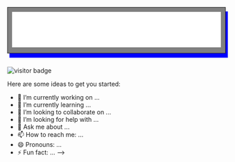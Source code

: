 <div >
<div class="box"  style="border:1px solid; background-color:gray; padding:10px;
  box-shadow:5px 10px blue"} qqalign="center">
<!--        <img src="https://github.com/brandonswansfeger/brandonswansfeger/blob/main/Untitled.png?raw=true" width="600px"> -->
       <img src="https://raw.githubusercontent.com/brandonswansfeger/brandonswansfeger/a69095d88cff46559ff280c5543bb89935841854/banner_twocolors.svg" width="750PX" alt="css-in-readme">
</div>
<div align="center" >
<!--     <img src="https://github.com/brandonswansfeger/brandonswansfeger/blob/main/banner_typewriter.svg" width="700px" alt="css-in-readme"> -->
</div>
</div>
</br>

![visitor badge](https://visitor-badge.glitch.me/badge?page_id=brandonswansfeger.visitor-badge)

Here are some ideas to get you started:

- 🔭 I’m currently working on ...
- 🌱 I’m currently learning ...
- 👯 I’m looking to collaborate on ...
- 🤔 I’m looking for help with ...
- 💬 Ask me about ...
- 📫 How to reach me: ...
- 😄 Pronouns: ...
- ⚡ Fun fact: ...
-->

<div></div>
